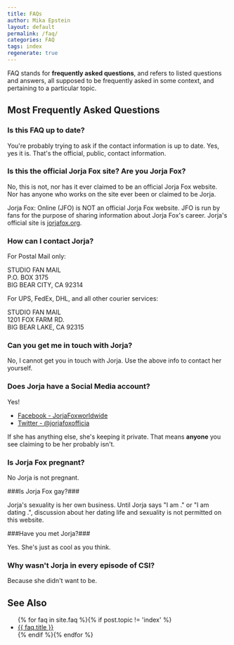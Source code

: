 ```yaml
---
title: FAQs
author: Mika Epstein
layout: default
permalink: /faq/
categories: FAQ
tags: index
regenerate: true
---
```


FAQ stands for **frequently asked questions**, and refers to listed questions and answers, all supposed to be frequently asked in some context, and pertaining to a particular topic.

## Most Frequently Asked Questions

### Is this FAQ up to date?

You're probably trying to ask if the contact information is up to date. Yes, yes it is. That's the official, public, contact information.

### Is this the official Jorja Fox site? Are you Jorja Fox?

No, this is not, nor has it ever claimed to be an official Jorja Fox website. Nor has anyone who works on the site ever been or claimed to be Jorja.

Jorja Fox: Online (JFO) is NOT an official Jorja Fox website. JFO is run by fans for the purpose of sharing information about Jorja Fox's career. Jorja's official site is [jorjafox.org](http://jorjafox.org/).

### How can I contact Jorja?

For Postal Mail only:

STUDIO FAN MAIL  
P.O. BOX 3175  
BIG BEAR CITY, CA 92314

For UPS, FedEx, DHL, and all other courier services:

STUDIO FAN MAIL  
1201 FOX FARM RD.  
BIG BEAR LAKE, CA 92315

### Can you get me in touch with Jorja?

No, I cannot get you in touch with Jorja. Use the above info to contact her yourself.

### Does Jorja have a Social Media account?

Yes!

* [Facebook - JorjaFoxworldwide](https://www.facebook.com/JorjaFoxworldwide)
* [Twitter - @jorjafoxofficia](https://twitter.com/jorjafoxofficia)

If she has anything else, she's keeping it private. That means **anyone** you see claiming to be her probably isn't. 

### Is Jorja Fox pregnant?

No Jorja is not pregnant.

###Is Jorja Fox gay?###

Jorja's sexuality is her own business. Until Jorja says "I am <whatever>." or "I am dating <whomever>.", discussion about her dating life and sexuality is not permitted on this website.

###Have you met Jorja?###

Yes. She's just as cool as you think.

### Why wasn't Jorja in every episode of CSI? ###

Because she didn't want to be.

## See Also

<ul>
{% for faq in site.faq %}{% if post.topic != 'index' %}
	<li><a href="{{ site.baseurl }}{{ faq.url }}">{{ faq.title }}</a></li>
{% endif %}{% endfor %}
</ul>